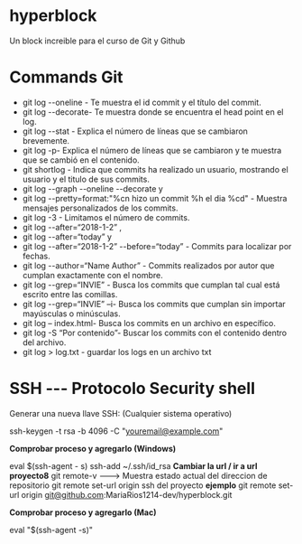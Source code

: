 # hyperblock
Un block increible para el curso de Git y Github 


# Commands Git 
* git log --oneline - Te muestra el id commit y el título del commit.
* git log --decorate- Te muestra donde se encuentra el head point en el log.
* git log --stat - Explica el número de líneas que se cambiaron brevemente.
* git log -p- Explica el número de líneas que se cambiaron y te muestra que se cambió en el contenido.
* git shortlog - Indica que commits ha realizado un usuario, mostrando el usuario y el titulo de sus commits.
* git log --graph --oneline --decorate y
* git log --pretty=format:"%cn hizo un commit %h el dia %cd" - Muestra mensajes personalizados de los commits.
* git log -3 - Limitamos el número de commits.
* git log --after=“2018-1-2” ,
* git log --after=“today” y
* git log --after=“2018-1-2” --before=“today” - Commits para localizar por fechas.
* git log --author=“Name Author” - Commits realizados por autor que cumplan exactamente con el nombre.
* git log --grep=“INVIE” - Busca los commits que cumplan tal cual está escrito entre las comillas.
* git log --grep=“INVIE” –i- Busca los commits que cumplan sin importar mayúsculas o minúsculas.
* git log – index.html- Busca los commits en un archivo en específico.
* git log -S “Por contenido”- Buscar los commits con el contenido dentro del archivo.
* git log > log.txt - guardar los logs en un archivo txt

# SSH --- Protocolo Security shell

Generar una nueva llave SSH: (Cualquier sistema operativo)

ssh-keygen -t rsa -b 4096 -C "youremail@example.com"

**Comprobar proceso y agregarlo (Windows)**

eval $(ssh-agent - s)
ssh-add ~/.ssh/id_rsa
**Cambiar la url / ir a url proyecto8**
git remote-v ---> Muestra estado actual del direccion de repositorio
git remote set-url origin ssh del proyecto 
**ejemplo** git remote set-url origin git@github.com:MariaRios1214-dev/hyperblock.git


**Comprobar proceso y agregarlo (Mac)**

eval "$(ssh-agent -s)"
